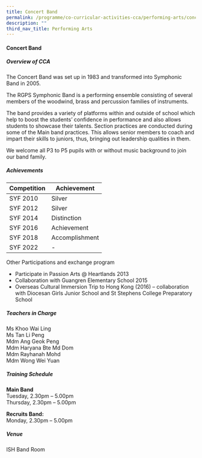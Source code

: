 ```yaml
---
title: Concert Band
permalink: /programme/co-curricular-activities-cca/performing-arts/concert-band/
description: ""
third_nav_title: Performing Arts
---
```

#### **Concert Band**

##### **Overview of CCA**

The Concert Band was set up in 1983 and transformed into Symphonic Band in 2005.

The RGPS Symphonic Band is a performing ensemble consisting of several members of the woodwind, brass and percussion families of instruments.

The band provides a variety of platforms within and outside of school which help to boost the students’ confidence in performance and also allows students to showcase their talents. Section practices are conducted during some of the Main band practices. This allows senior members to coach and impart their skills to juniors, thus, bringing out leadership qualities in them.

We welcome all P3 to P5 pupils with or without music background to join our band family.
  
##### **Achievements**

|Competition	|Achievement|
|------|------|
|SYF 2010	|Silver|
|SYF 2012 |Silver|
|SYF 2014	|Distinction|
|SYF 2016	|Achievement|
|SYF 2018	|Accomplishment|
|SYF 2022|	-|

Other Participations and exchange program
* Participate in Passion Arts @ Heartlands 2013
* Collaboration with Guangren Elementary School 2015
* Overseas Cultural Immersion Trip to Hong Kong (2016) – collaboration with Diocesan Girls Junior School and St Stephens College Preparatory School

 
##### **Teachers in Charge**

Ms Khoo Wai Ling<br>
Ms Tan Li Peng<br>
Mdm Ang Geok Peng<br>
Mdm Haryana Bte Md Dom<br>
Mdm Rayhanah Mohd<br>
Mdm Wong Wei Yuan
  
##### **Training Schedule**

**Main Band**  <br>
Tuesday, 2.30pm – 5.00pm  <br>
Thursday, 2.30pm – 5.00pm  
  
**Recruits Band:**  <br>
Monday, 2.30pm – 5.00pm  
  

##### **Venue**
 
ISH Band Room